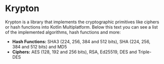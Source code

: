 # Krypton
Krypton is a library that implements the cryptographic primitives like ciphers or hash functions into Kotlin Multiplatform. Below this text you can see a list of the implemented algorithms, hash functions and more:
- **Hash Functions:** SHA3 (224, 256, 384 and 512 bits), SHA (224, 256, 384 and 512 bits) and MD5
- **Ciphers:** AES (128, 192 and 256 bits), RSA, Ed25519, DES and Triple-DES